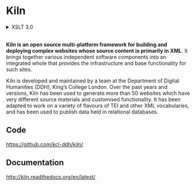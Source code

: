 Kiln
====

<details>
 <summary>XSLT 3.0</summary>
 
This fork of Kiln uses Saxon 9.8 HE and [its *basic conformance*](http://www.saxonica.com/html/products/latest.html#saxon9-8) with XSLT 3.0.
</details><br/>

**Kiln is an open source multi-platform framework for building and deploying
complex websites whose source content is primarily in XML**. It brings together
various independent software components into an integrated whole that provides
the infrastructure and base functionality for such sites.

Kiln is developed and maintained by a team at the Department of
Digital Humanities (DDH), King’s College London. Over the past years
and versions, Kiln has been used to generate more than 50 websites
which have very different source materials and customised
functionality. It has been adapted to work on a variety of flavours of
TEI and other XML vocabularies, and has been used to publish data held
in relational databases.

Code
----

https://github.com/kcl-ddh/kiln/

Documentation
-------------

http://kiln.readthedocs.org/en/latest/
